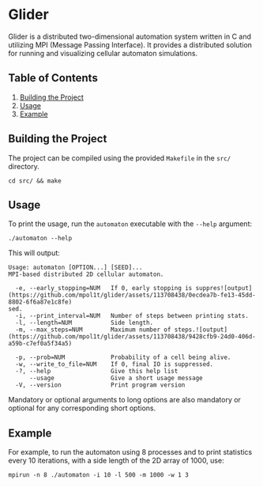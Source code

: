 # Glider

Glider is a distributed two-dimensional automation system written in C and utilizing MPI (Message Passing Interface). It provides a distributed solution for running and visualizing cellular automaton simulations.

## Table of Contents
1. [Building the Project](#building-the-project)
2. [Usage](#usage)
3. [Example](#example)

## Building the Project

The project can be compiled using the provided `Makefile` in the `src/` directory.

```
cd src/ && make
```

## Usage

To print the usage, run the `automaton` executable with the `--help` argument:

```
./automaton --help
```

This will output:


```
Usage: automaton [OPTION...] [SEED]...
MPI-based distributed 2D cellular automaton.

  -e, --early_stopping=NUM   If 0, early stopping is suppres![output](https://github.com/mpol1t/glider/assets/113708438/0ecdea7b-fe13-45dd-8802-6f6a87e1c8fe)
sed.
  -i, --print_interval=NUM   Number of steps between printing stats.
  -l, --length=NUM           Side length.
  -m, --max_steps=NUM        Maximum number of steps.![output](https://github.com/mpol1t/glider/assets/113708438/9428cfb9-24d0-406d-a59b-c7ef0a5f34a5)

  -p, --prob=NUM             Probability of a cell being alive.
  -w, --write_to_file=NUM    If 0, final IO is suppressed.
  -?, --help                 Give this help list
      --usage                Give a short usage message
  -V, --version              Print program version
```

Mandatory or optional arguments to long options are also mandatory or optional for any corresponding short options.

## Example

For example, to run the automaton using 8 processes and to print statistics every 10 iterations, with a side length of the 2D array of 1000, use:

```
mpirun -n 8 ./automaton -i 10 -l 500 -m 1000 -w 1 3
```
